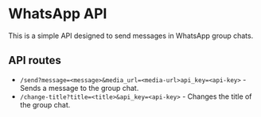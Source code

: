 # WhatsApp API
This is a simple API designed to send messages in WhatsApp group chats.

## API routes
- `/send?message=<message>&media_url=<media-url>api_key=<api-key>` - Sends a message to the group chat. 
- `/change-title?title=<title>&api_key=<api-key>` - Changes the title of the group chat.